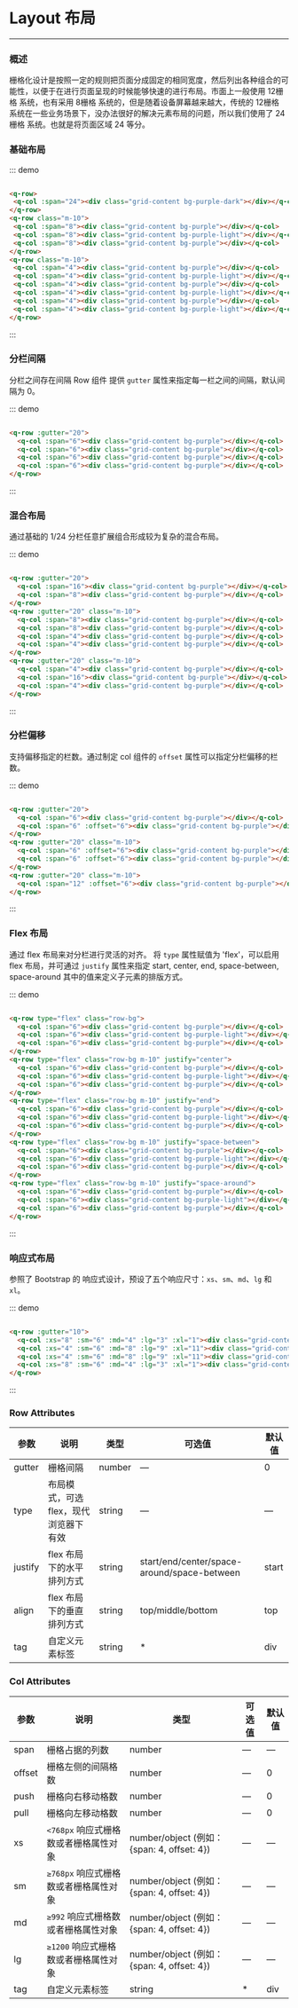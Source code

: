 # Layout 布局
----
### 概述
栅格化设计是按照一定的规则把页面分成固定的相同宽度，然后列出各种组合的可能性，以便于在进行页面呈现的时候能够快速的进行布局。市面上一般使用 12栅格 系统，也有采用 8栅格 系统的，但是随着设备屏幕越来越大，传统的 12栅格 系统在一些业务场景下，没办法很好的解决元素布局的问题，所以我们使用了 24栅格 系统。也就是将页面区域 24 等分。
### 基础布局
<div class="demo-block">
 <q-row>
   <q-col :span="24">
    <div class="grid-content bg-purple-dark"></div>
   </q-col>
 </q-row>
 <q-row class="m-10">
   <q-col :span="8"><div class="grid-content bg-purple"></div></q-col>
   <q-col :span="8"><div class="grid-content bg-purple-light"></div></q-col>
   <q-col :span="8"><div class="grid-content bg-purple"></div></q-col>
 </q-row>
 <q-row class="m-10">
   <q-col :span="4"><div class="grid-content bg-purple"></div></q-col>
   <q-col :span="4"><div class="grid-content bg-purple-light"></div></q-col>
   <q-col :span="4"><div class="grid-content bg-purple"></div></q-col>
   <q-col :span="4"><div class="grid-content bg-purple-light"></div></q-col>
   <q-col :span="4"><div class="grid-content bg-purple"></div></q-col>
   <q-col :span="4"><div class="grid-content bg-purple-light"></div></q-col>
 </q-row>
</div>

::: demo
```html

<q-row>
 <q-col :span="24"><div class="grid-content bg-purple-dark"></div></q-col>
</q-row>
<q-row class="m-10">
 <q-col :span="8"><div class="grid-content bg-purple"></div></q-col>
 <q-col :span="8"><div class="grid-content bg-purple-light"></div></q-col>
 <q-col :span="8"><div class="grid-content bg-purple"></div></q-col>
</q-row>
<q-row class="m-10">
 <q-col :span="4"><div class="grid-content bg-purple"></div></q-col>
 <q-col :span="4"><div class="grid-content bg-purple-light"></div></q-col>
 <q-col :span="4"><div class="grid-content bg-purple"></div></q-col>
 <q-col :span="4"><div class="grid-content bg-purple-light"></div></q-col>
 <q-col :span="4"><div class="grid-content bg-purple"></div></q-col>
 <q-col :span="4"><div class="grid-content bg-purple-light"></div></q-col>
</q-row>

```
:::

### 分栏间隔

分栏之间存在间隔
Row 组件 提供 ```gutter``` 属性来指定每一栏之间的间隔，默认间隔为 0。

<div class="demo-block">
  <q-row :gutter="20">
    <q-col :span="6"><div class="grid-content bg-purple"></div></q-col>
    <q-col :span="6"><div class="grid-content bg-purple"></div></q-col>
    <q-col :span="6"><div class="grid-content bg-purple"></div></q-col>
    <q-col :span="6"><div class="grid-content bg-purple"></div></q-col>
  </q-row>
</div>

::: demo

```html

<q-row :gutter="20">
  <q-col :span="6"><div class="grid-content bg-purple"></div></q-col>
  <q-col :span="6"><div class="grid-content bg-purple"></div></q-col>
  <q-col :span="6"><div class="grid-content bg-purple"></div></q-col>
  <q-col :span="6"><div class="grid-content bg-purple"></div></q-col>
</q-row>

```

:::

### 混合布局

通过基础的 1/24 分栏任意扩展组合形成较为复杂的混合布局。

<div class="demo-block">
  <q-row :gutter="20">
    <q-col :span="16"><div class="grid-content bg-purple"></div></q-col>
    <q-col :span="8"><div class="grid-content bg-purple"></div></q-col>
  </q-row>
  <q-row :gutter="20" class="m-10">
    <q-col :span="8"><div class="grid-content bg-purple"></div></q-col>
    <q-col :span="8"><div class="grid-content bg-purple"></div></q-col>
    <q-col :span="4"><div class="grid-content bg-purple"></div></q-col>
    <q-col :span="4"><div class="grid-content bg-purple"></div></q-col>
  </q-row>
  <q-row :gutter="20" class="m-10">
    <q-col :span="4"><div class="grid-content bg-purple"></div></q-col>
    <q-col :span="16"><div class="grid-content bg-purple"></div></q-col>
    <q-col :span="4"><div class="grid-content bg-purple"></div></q-col>
  </q-row>
</div>

::: demo

```html

<q-row :gutter="20">
  <q-col :span="16"><div class="grid-content bg-purple"></div></q-col>
  <q-col :span="8"><div class="grid-content bg-purple"></div></q-col>
</q-row>
<q-row :gutter="20" class="m-10">
  <q-col :span="8"><div class="grid-content bg-purple"></div></q-col>
  <q-col :span="8"><div class="grid-content bg-purple"></div></q-col>
  <q-col :span="4"><div class="grid-content bg-purple"></div></q-col>
  <q-col :span="4"><div class="grid-content bg-purple"></div></q-col>
</q-row>
<q-row :gutter="20" class="m-10">
  <q-col :span="4"><div class="grid-content bg-purple"></div></q-col>
  <q-col :span="16"><div class="grid-content bg-purple"></div></q-col>
  <q-col :span="4"><div class="grid-content bg-purple"></div></q-col>
</q-row>

```

:::

### 分栏偏移

支持偏移指定的栏数。通过制定 col 组件的 ```offset``` 属性可以指定分栏偏移的栏数。

<div class="demo-block">
  <q-row :gutter="20">
    <q-col :span="6"><div class="grid-content bg-purple"></div></q-col>
    <q-col :span="6" :offset="6"><div class="grid-content bg-purple"></div></q-col>
  </q-row>
  <q-row :gutter="20" class="m-10">
    <q-col :span="6" :offset="6"><div class="grid-content bg-purple"></div></q-col>
    <q-col :span="6" :offset="6"><div class="grid-content bg-purple"></div></q-col>
  </q-row>
  <q-row :gutter="20" class="m-10">
    <q-col :span="12" :offset="6"><div class="grid-content bg-purple"></div></q-col>
  </q-row>
</div>

::: demo

```html

<q-row :gutter="20">
  <q-col :span="6"><div class="grid-content bg-purple"></div></q-col>
  <q-col :span="6" :offset="6"><div class="grid-content bg-purple"></div></q-col>
</q-row>
<q-row :gutter="20" class="m-10">
  <q-col :span="6" :offset="6"><div class="grid-content bg-purple"></div></q-col>
  <q-col :span="6" :offset="6"><div class="grid-content bg-purple"></div></q-col>
</q-row>
<q-row :gutter="20" class="m-10">
  <q-col :span="12" :offset="6"><div class="grid-content bg-purple"></div></q-col>
</q-row>

```

:::

### Flex 布局

通过 flex 布局来对分栏进行灵活的对齐。
将 ```type``` 属性赋值为 'flex'，可以启用 flex 布局，并可通过 ```justify``` 属性来指定 start, center, end, space-between, space-around 其中的值来定义子元素的排版方式。
<div class="demo-block">
  <q-row type="flex" class="row-bg">
    <q-col :span="6"><div class="grid-content bg-purple"></div></q-col>
    <q-col :span="6"><div class="grid-content bg-purple-light"></div></q-col>
    <q-col :span="6"><div class="grid-content bg-purple"></div></q-col>
  </q-row>
  <q-row type="flex" class="row-bg m-10" justify="center">
    <q-col :span="6"><div class="grid-content bg-purple"></div></q-col>
    <q-col :span="6"><div class="grid-content bg-purple-light"></div></q-col>
    <q-col :span="6"><div class="grid-content bg-purple"></div></q-col>
  </q-row>
  <q-row type="flex" class="row-bg m-10" justify="end">
    <q-col :span="6"><div class="grid-content bg-purple"></div></q-col>
    <q-col :span="6"><div class="grid-content bg-purple-light"></div></q-col>
    <q-col :span="6"><div class="grid-content bg-purple"></div></q-col>
  </q-row>
  <q-row type="flex" class="row-bg m-10" justify="space-between">
    <q-col :span="6"><div class="grid-content bg-purple"></div></q-col>
    <q-col :span="6"><div class="grid-content bg-purple-light"></div></q-col>
    <q-col :span="6"><div class="grid-content bg-purple"></div></q-col>
  </q-row>
  <q-row type="flex" class="row-bg m-10" justify="space-around">
    <q-col :span="6"><div class="grid-content bg-purple"></div></q-col>
    <q-col :span="6"><div class="grid-content bg-purple-light"></div></q-col>
    <q-col :span="6"><div class="grid-content bg-purple"></div></q-col>
  </q-row>
</div>

::: demo

```html

<q-row type="flex" class="row-bg">
  <q-col :span="6"><div class="grid-content bg-purple"></div></q-col>
  <q-col :span="6"><div class="grid-content bg-purple-light"></div></q-col>
  <q-col :span="6"><div class="grid-content bg-purple"></div></q-col>
</q-row>
<q-row type="flex" class="row-bg m-10" justify="center">
  <q-col :span="6"><div class="grid-content bg-purple"></div></q-col>
  <q-col :span="6"><div class="grid-content bg-purple-light"></div></q-col>
  <q-col :span="6"><div class="grid-content bg-purple"></div></q-col>
</q-row>
<q-row type="flex" class="row-bg m-10" justify="end">
  <q-col :span="6"><div class="grid-content bg-purple"></div></q-col>
  <q-col :span="6"><div class="grid-content bg-purple-light"></div></q-col>
  <q-col :span="6"><div class="grid-content bg-purple"></div></q-col>
</q-row>
<q-row type="flex" class="row-bg m-10" justify="space-between">
  <q-col :span="6"><div class="grid-content bg-purple"></div></q-col>
  <q-col :span="6"><div class="grid-content bg-purple-light"></div></q-col>
  <q-col :span="6"><div class="grid-content bg-purple"></div></q-col>
</q-row>
<q-row type="flex" class="row-bg m-10" justify="space-around">
  <q-col :span="6"><div class="grid-content bg-purple"></div></q-col>
  <q-col :span="6"><div class="grid-content bg-purple-light"></div></q-col>
  <q-col :span="6"><div class="grid-content bg-purple"></div></q-col>
</q-row>

```

:::

### 响应式布局

参照了 Bootstrap 的 响应式设计，预设了五个响应尺寸：```xs```、```sm```、```md```、```lg``` 和 ```xl```。
<div class="demo-block">
  <q-row :gutter="10">
    <q-col :xs="8" :sm="6" :md="4" :lg="3" :xl="1"><div class="grid-content bg-purple"></div></q-col>
    <q-col :xs="4" :sm="6" :md="8" :lg="9" :xl="11"><div class="grid-content bg-purple-light"></div></q-col>
    <q-col :xs="4" :sm="6" :md="8" :lg="9" :xl="11"><div class="grid-content bg-purple"></div></q-col>
    <q-col :xs="8" :sm="6" :md="4" :lg="3" :xl="1"><div class="grid-content bg-purple-light"></div></q-col>
  </q-row>
</div>


::: demo
```html

<q-row :gutter="10">
  <q-col :xs="8" :sm="6" :md="4" :lg="3" :xl="1"><div class="grid-content bg-purple"></div></q-col>
  <q-col :xs="4" :sm="6" :md="8" :lg="9" :xl="11"><div class="grid-content bg-purple-light"></div></q-col>
  <q-col :xs="4" :sm="6" :md="8" :lg="9" :xl="11"><div class="grid-content bg-purple"></div></q-col>
  <q-col :xs="8" :sm="6" :md="4" :lg="3" :xl="1"><div class="grid-content bg-purple-light"></div></q-col>
</q-row>

```

:::

### Row Attributes

| 参数      | 说明          | 类型      | 可选值                           | 默认值  |
|---------- |-------------- |---------- |--------------------------------  |-------- |
| gutter | 栅格间隔 | number | — | 0 |
| type | 布局模式，可选 flex，现代浏览器下有效 | string | — | — |
| justify | flex 布局下的水平排列方式 | string | start/end/center/space-around/space-between | start |
| align | flex 布局下的垂直排列方式 | string | top/middle/bottom | top |
| tag | 自定义元素标签 | string | * | div |

### Col Attributes
| 参数      | 说明          | 类型      | 可选值                           | 默认值  |
|---------- |-------------- |---------- |--------------------------------  |-------- |
| span | 栅格占据的列数 | number | — | — |
| offset | 栅格左侧的间隔格数 | number | — | 0 |
| push |  栅格向右移动格数 | number | — | 0 |
| pull |  栅格向左移动格数 | number | — | 0 |
| xs | `<768px` 响应式栅格数或者栅格属性对象 | number/object (例如： {span: 4, offset: 4}) | — | — |
| sm | `≥768px` 响应式栅格数或者栅格属性对象 | number/object (例如： {span: 4, offset: 4}) | — | — |
| md | `≥992` 响应式栅格数或者栅格属性对象 | number/object (例如： {span: 4, offset: 4}) | — | — |
| lg | `≥1200` 响应式栅格数或者栅格属性对象 | number/object (例如： {span: 4, offset: 4}) | — | — |
| tag | 自定义元素标签 | string | * | div |
